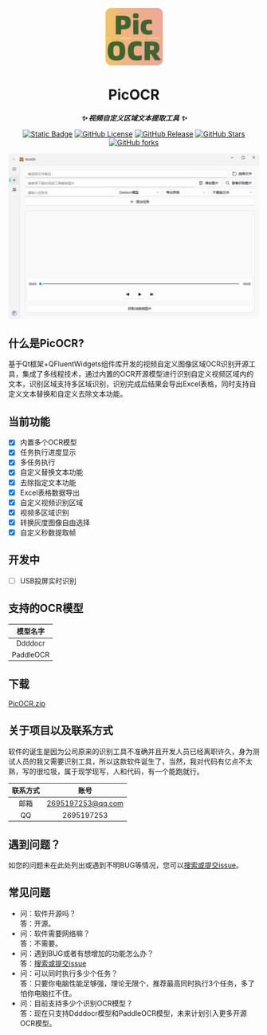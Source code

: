 <p align="center">
  <a href="https://github.com/hzh888/picocr"><img src="https://raw.githubusercontent.com/hzh888/picocr/main/resource/logo.png" alt="picocr" width="115" /></a>
</p>

<div align="center">

# PicOCR

***✨ 视频自定义区域文本提取工具 ✨***</div>
<p align="center">
  <a href="https://github.com/hzh888/picocr"><img alt="Static Badge" src="https://img.shields.io/badge/Python-3.10-8A2BE2?style=flat"></a>
  <a href="https://github.com/hzh888/picocr"><img alt="GitHub License" src="https://img.shields.io/github/license/hzh888/picocr"></a>
  <a href="https://github.com/hzh888/picocr/releases"><img alt="GitHub Release" src="https://img.shields.io/github/v/release/hzh888/picocr?style=flat&color=32CD32"></a>
  <a href="https://github.com/hzh888/picocr"><img alt="GitHub Stars" src="https://img.shields.io/github/stars/hzh888/picocr?style=flat"></a>
  <a href="https://github.com/hzh888/picocr"><img alt="GitHub forks" src="https://img.shields.io/github/forks/hzh888/picocr?style=flat"></a>
</p>

<a href="https://github.com/hzh888/picocr"><img src="https://raw.githubusercontent.com/hzh888/picocr/main/resource/tool.png" alt="picocr"></a>

## 什么是PicOCR?
基于Qt框架+QFluentWidgets组件库开发的视频自定义图像区域OCR识别开源工具，集成了多线程技术，通过内置的OCR开源模型进行识别自定义视频区域内的文本，识别区域支持多区域识别，识别完成后结果会导出Excel表格，同时支持自定义文本替换和自定义去除文本功能。

## 当前功能
- [x] 内置多个OCR模型
- [x] 任务执行进度显示
- [x] 多任务执行
- [x] 自定义替换文本功能
- [x] 去除指定文本功能
- [x] Excel表格数据导出
- [x] 自定义视频识别区域
- [x] 视频多区域识别
- [x] 转换灰度图像自由选择
- [x] 自定义秒数提取帧

## 开发中
- [ ] USB投屏实时识别

## 支持的OCR模型
| 模型名字 |
| :-----: |
| Ddddocr |
| PaddleOCR | 

## 下载
[PicOCR.zip](https://github.com/hzh888/picocr/releases/)

## 关于项目以及联系方式
软件的诞生是因为公司原来的识别工具不准确并且开发人员已经离职许久，身为测试人员的我又需要识别工具，所以这款软件诞生了，当然，我对代码有亿点不太熟，写的很垃圾，属于现学现写，人和代码，有一个能跑就行。

| 联系方式 | 账号 |
| :-----: | :-----: |
| 邮箱 | 2695197253@qq.com |
| QQ | 2695197253 |

## 遇到问题？
如您的问题未在此处列出或遇到不明BUG等情况，您可以[搜索或提交issue](https://github.com/hzh888/picocr/issues)。

## 常见问题
- 问：软件开源吗？  
  答：开源。
- 问：软件需要网络嘛？  
  答：不需要。
- 问：遇到BUG或者有想增加的功能怎么办？  
  答：[搜索或提交issue](https://github.com/hzh888/picocr/issues)
- 问：可以同时执行多少个任务？   
  答：只要你电脑性能足够强，理论无限个，推荐最高同时执行3个任务，多了怕你电脑扛不住。
- 问：目前支持多少个识别OCR模型？   
  答：现在只支持Ddddocr模型和PaddleOCR模型，未来计划引入更多开源OCR模型。

